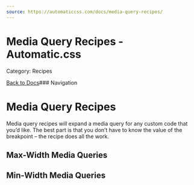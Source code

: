 ```yaml
---
source: https://automaticcss.com/docs/media-query-recipes/
---
```


# Media Query Recipes - Automatic.css

Category: Recipes

[Back to Docs](https://automaticcss.com/docs)### Navigation

# Media Query Recipes

Media query recipes will expand a media query for any custom code that you’d like. The best part is that you don’t have to know the value of the breakpoint – the recipe does all the work.

## Max-Width Media Queries

## Min-Width Media Queries

